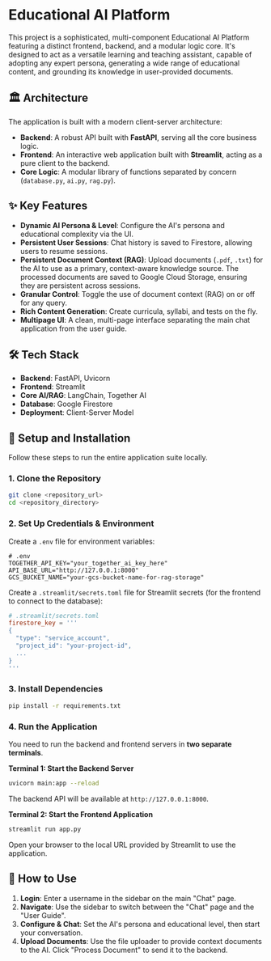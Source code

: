 # Educational AI Platform

This project is a sophisticated, multi-component Educational AI Platform featuring a distinct frontend, backend, and a modular logic core. It's designed to act as a versatile learning and teaching assistant, capable of adopting any expert persona, generating a wide range of educational content, and grounding its knowledge in user-provided documents.

## 🏛️ Architecture

The application is built with a modern client-server architecture:

- **Backend**: A robust API built with **FastAPI**, serving all the core business logic.
- **Frontend**: An interactive web application built with **Streamlit**, acting as a pure client to the backend.
- **Core Logic**: A modular library of functions separated by concern (`database.py`, `ai.py`, `rag.py`).

## ✨ Key Features

- **Dynamic AI Persona & Level**: Configure the AI's persona and educational complexity via the UI.
- **Persistent User Sessions**: Chat history is saved to Firestore, allowing users to resume sessions.
- **Persistent Document Context (RAG)**: Upload documents (`.pdf`, `.txt`) for the AI to use as a primary, context-aware knowledge source. The processed documents are saved to Google Cloud Storage, ensuring they are persistent across sessions.
- **Granular Control**: Toggle the use of document context (RAG) on or off for any query.
- **Rich Content Generation**: Create curricula, syllabi, and tests on the fly.
- **Multipage UI**: A clean, multi-page interface separating the main chat application from the user guide.

## 🛠️ Tech Stack

- **Backend**: FastAPI, Uvicorn
- **Frontend**: Streamlit
- **Core AI/RAG**: LangChain, Together AI
- **Database**: Google Firestore
- **Deployment**: Client-Server Model

## 🚀 Setup and Installation

Follow these steps to run the entire application suite locally.

### 1. Clone the Repository

```bash
git clone <repository_url>
cd <repository_directory>
```

### 2. Set Up Credentials & Environment

Create a `.env` file for environment variables:
```
# .env
TOGETHER_API_KEY="your_together_ai_key_here"
API_BASE_URL="http://127.0.0.1:8000"
GCS_BUCKET_NAME="your-gcs-bucket-name-for-rag-storage"
```

Create a `.streamlit/secrets.toml` file for Streamlit secrets (for the frontend to connect to the database):
```toml
# .streamlit/secrets.toml
firestore_key = '''
{
  "type": "service_account",
  "project_id": "your-project-id",
  ...
}
'''
```

### 3. Install Dependencies

```bash
pip install -r requirements.txt
```

### 4. Run the Application

You need to run the backend and frontend servers in **two separate terminals**.

**Terminal 1: Start the Backend Server**
```bash
uvicorn main:app --reload
```
The backend API will be available at `http://127.0.0.1:8000`.

**Terminal 2: Start the Frontend Application**
```bash
streamlit run app.py
```
Open your browser to the local URL provided by Streamlit to use the application.

## 📖 How to Use

1.  **Login**: Enter a username in the sidebar on the main "Chat" page.
2.  **Navigate**: Use the sidebar to switch between the "Chat" page and the "User Guide".
3.  **Configure & Chat**: Set the AI's persona and educational level, then start your conversation.
4.  **Upload Documents**: Use the file uploader to provide context documents to the AI. Click "Process Document" to send it to the backend.
